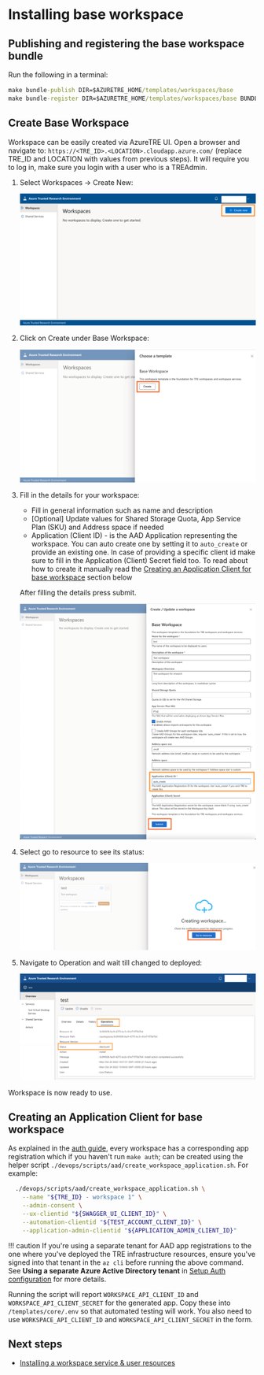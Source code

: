 # Installing base workspace

## Publishing and registering the base workspace bundle

Run the following in a terminal:

  ```cmd
  make bundle-publish DIR=$AZURETRE_HOME/templates/workspaces/base
  make bundle-register DIR=$AZURETRE_HOME/templates/workspaces/base BUNDLE_TYPE=workspace
  ```

## Create Base Workspace

Workspace can be easily created via AzureTRE UI. Open a browser and navigate to: `https://<TRE_ID>.<LOCATION>.cloudapp.azure.com/` (replace TRE_ID and LOCATION with values from previous steps). It will require you to log in, make sure you login with a user who is a TREAdmin.

1. Select Workspaces -> Create New:

    ![Create workspace main](../assets/create-workspace-main.png)

1. Click on Create under Base Workspace:

    ![Create workspace](../assets/create-workspace.png)

1. Fill in the details for your workspace:

    - Fill in general information such as name and description
    - [Optional] Update values for Shared Storage Quota, App Service Plan (SKU) and Address space if needed
    - Application (Client ID) - is the AAD Application representing the workspace. You can auto create one by setting it to `auto_create` or provide an existing one. In case of providing a specific client id make sure to fill in the Application (Client) Secret field too. To read about how to create it manually read the [Creating an Application Client for base workspace](#creating-an-application-client-for-base-workspace) section below

    After filling the details press submit.

    ![Create workspace - Fill Details](../assets/create-workspace-fill-details.png)

1. Select go to resource to see its status:

    ![Create Workspace In Progress](../assets/create-workspace-in-progress.png)

1. Navigate to Operation and wait till changed to deployed:

    ![Create Workspace Status](../assets/create-workspace-status.png)

Workspace is now ready to use.


## Creating an Application Client for base workspace

As explained in the [auth guide](../auth.md), every workspace has a corresponding app registration which if you haven't run `make auth`; can be created using the helper script `./devops/scripts/aad/create_workspace_application.sh`. For example:

```bash
  ./devops/scripts/aad/create_workspace_application.sh \
    --name "${TRE_ID} - workspace 1" \
    --admin-consent \
    --ux-clientid "${SWAGGER_UI_CLIENT_ID}" \
    --automation-clientid "${TEST_ACCOUNT_CLIENT_ID}" \
    --application-admin-clientid "${APPLICATION_ADMIN_CLIENT_ID}"
```

!!! caution
    If you're using a separate tenant for AAD app registrations to the one where you've deployed the TRE infrastructure resources, ensure you've signed into that tenant in the `az cli` before running the above command. See **Using a separate Azure Active Directory tenant** in [Setup Auth configuration](setup-auth-entities.md) for more details.

Running the script will report `WORKSPACE_API_CLIENT_ID` and `WORKSPACE_API_CLIENT_SECRET` for the generated app. Copy these into `/templates/core/.env` so that automated testing will work. You also need to use `WORKSPACE_API_CLIENT_ID` and `WORKSPACE_API_CLIENT_SECRET` in the form.

## Next steps

* [Installing a workspace service & user resources](./ui-install-workspace-service-and-user-resource.md)

